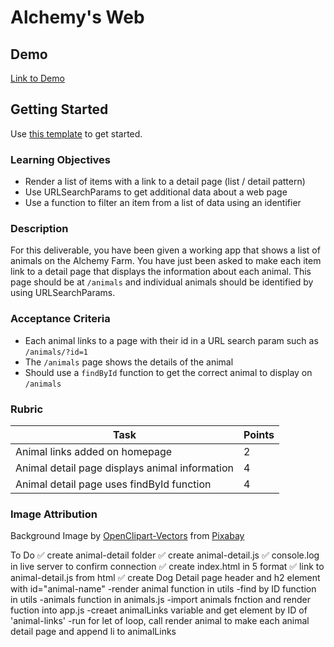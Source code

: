 # Alchemy's Web

## Demo

[Link to Demo](https://alchemy-web-animal-farm.netlify.app/)

## Getting Started

Use [this template](https://github.com/alchemycodelab/half-baked-web-01-animal-farm) to get started.

### Learning Objectives

-   Render a list of items with a link to a detail page (list / detail pattern)
-   Use URLSearchParams to get additional data about a web page
-   Use a function to filter an item from a list of data using an identifier

### Description

For this deliverable, you have been given a working app that shows a list of animals on the Alchemy Farm. You have just been asked to make each item link to a detail page that displays the information about each animal. This page should be at `/animals` and individual animals should be identified by using URLSearchParams.

### Acceptance Criteria

-   Each animal links to a page with their id in a URL search param such as `/animals/?id=1`
-   The `/animals` page shows the details of the animal
-   Should use a `findById` function to get the correct animal to display on `/animals`

### Rubric

| Task                                           | Points |
| ---------------------------------------------- | ------ |
| Animal links added on homepage                 | 2      |
| Animal detail page displays animal information | 4      |
| Animal detail page uses findById function      | 4      |

### Image Attribution

Background Image by <a href="https://pixabay.com/users/openclipart-vectors-30363/?utm_source=link-attribution&amp;utm_medium=referral&amp;utm_campaign=image&amp;utm_content=147828">OpenClipart-Vectors</a> from <a href="https://pixabay.com/?utm_source=link-attribution&amp;utm_medium=referral&amp;utm_campaign=image&amp;utm_content=147828">Pixabay</a>


To Do
✅ create animal-detail folder 
✅ create animal-detail.js 
    ✅ console.log in live server to confirm connection
✅ create index.html in 5 format
    ✅ link to animal-detail.js from html
    ✅ create Dog Detail page header and h2 element with id="animal-name"
-render animal function in utils
-find by ID function in utils
-animals function in animals.js
-import animals fnction and render fuction into app.js 
-creaet animalLinks variable and get element by ID of 'animal-links'
-run for let of loop, call render animal to make each animal detail page and append li to animalLinks
